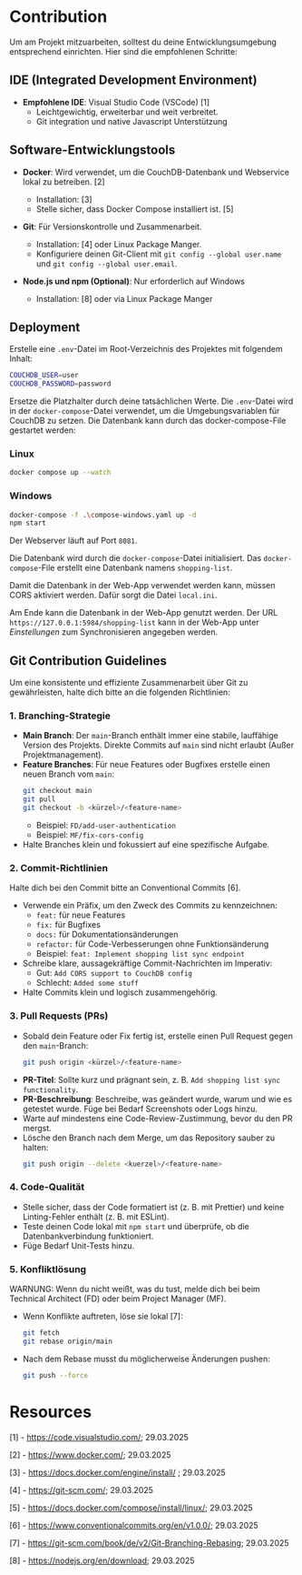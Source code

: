 # Contribution

Um am Projekt mitzuarbeiten, solltest du deine Entwicklungsumgebung entsprechend einrichten. Hier sind die empfohlenen Schritte:

## IDE (Integrated Development Environment)
- **Empfohlene IDE**: Visual Studio Code (VSCode) [1]
  - Leichtgewichtig, erweiterbar und weit verbreitet.
  - Git integration und native Javascript Unterstützung

## Software-Entwicklungstools
- **Docker**: Wird verwendet, um die CouchDB-Datenbank und Webservice lokal zu betreiben. [2]
  - Installation: [3]
  - Stelle sicher, dass Docker Compose installiert ist. [5]

- **Git**: Für Versionskontrolle und Zusammenarbeit.
  - Installation: [4] oder Linux Package Manger.
  - Konfiguriere deinen Git-Client mit `git config --global user.name` und `git config --global user.email`.

- **Node.js und npm (Optional)**: Nur erforderlich auf Windows
    - Installation: [8] oder via Linux Package Manger

## Deployment

Erstelle eine `.env`-Datei im Root-Verzeichnis des Projektes mit folgendem Inhalt:

```bash
COUCHDB_USER=user
COUCHDB_PASSWORD=password
```

Ersetze die Platzhalter durch deine tatsächlichen Werte. Die `.env`-Datei wird in der `docker-compose`-Datei verwendet, um die Umgebungsvariablen für CouchDB zu setzen. Die Datenbank kann durch das docker-compose-File gestartet werden:

### Linux
```bash
docker compose up --watch
```

### Windows
```bash
docker-compose -f .\compose-windows.yaml up -d
npm start
```

Der Webserver läuft auf Port `8081`.

Die Datenbank wird durch die `docker-compose`-Datei initialisiert. Das `docker-compose`-File erstellt eine Datenbank namens `shopping-list`.

Damit die Datenbank in der Web-App verwendet werden kann, müssen CORS aktiviert werden. Dafür sorgt die Datei `local.ini`.

Am Ende kann die Datenbank in der Web-App genutzt werden. Der URL `https://127.0.0.1:5984/shopping-list` kann in der Web-App unter *Einstellungen* zum Synchronisieren angegeben werden.


## Git Contribution Guidelines

Um eine konsistente und effiziente Zusammenarbeit über Git zu gewährleisten, halte dich bitte an die folgenden Richtlinien:

### 1. Branching-Strategie
- **Main Branch**: Der `main`-Branch enthält immer eine stabile, lauffähige Version des Projekts. Direkte Commits auf `main` sind nicht erlaubt (Außer Projektmanagement).
- **Feature Branches**: Für neue Features oder Bugfixes erstelle einen neuen Branch vom `main`:
  ```bash
  git checkout main
  git pull
  git checkout -b <kürzel>/<feature-name>
  ```
  - Beispiel: `FD/add-user-authentication`
  - Beispiel: `MF/fix-cors-config`
- Halte Branches klein und fokussiert auf eine spezifische Aufgabe.

### 2. Commit-Richtlinien

Halte dich bei den Commit bitte an Conventional Commits [6].

- Verwende ein Präfix, um den Zweck des Commits zu kennzeichnen:
  - `feat:` für neue Features
  - `fix:` für Bugfixes
  - `docs:` für Dokumentationsänderungen
  - `refactor:` für Code-Verbesserungen ohne Funktionsänderung
  - Beispiel: `feat: Implement shopping list sync endpoint`
- Schreibe klare, aussagekräftige Commit-Nachrichten im Imperativ:
  - Gut: `Add CORS support to CouchDB config`
  - Schlecht: `Added some stuff`
- Halte Commits klein und logisch zusammengehörig.

### 3. Pull Requests (PRs)
- Sobald dein Feature oder Fix fertig ist, erstelle einen Pull Request gegen den `main`-Branch:
  ```bash
  git push origin <kürzel>/<feature-name>
  ```
- **PR-Titel**: Sollte kurz und prägnant sein, z. B. `Add shopping list sync functionality`.
- **PR-Beschreibung**: Beschreibe, was geändert wurde, warum und wie es getestet wurde. Füge bei Bedarf Screenshots oder Logs hinzu.
- Warte auf mindestens eine Code-Review-Zustimmung, bevor du den PR mergst.
- Lösche den Branch nach dem Merge, um das Repository sauber zu halten:
  ```bash
  git push origin --delete <kuerzel>/<feature-name>
  ```

### 4. Code-Qualität
- Stelle sicher, dass der Code formatiert ist (z. B. mit Prettier) und keine Linting-Fehler enthält (z. B. mit ESLint).
- Teste deinen Code lokal mit `npm start` und überprüfe, ob die Datenbankverbindung funktioniert.
- Füge Bedarf Unit-Tests hinzu.

### 5. Konfliktlösung

WARNUNG: Wenn du nicht weißt, was du tust, melde dich bei beim Technical Architect (FD) oder beim Project Manager (MF).

- Wenn Konflikte auftreten, löse sie lokal [7]:
  ```bash
  git fetch
  git rebase origin/main
  ```
- Nach dem Rebase musst du möglicherweise Änderungen pushen:
  ```bash
  git push --force
  ```

# Resources

[1] - https://code.visualstudio.com/; 29.03.2025

[2] - https://www.docker.com/; 29.03.2025

[3] - https://docs.docker.com/engine/install/ ; 29.03.2025

[4] - https://git-scm.com/; 29.03.2025

[5] - https://docs.docker.com/compose/install/linux/; 29.03.2025

[6] - https://www.conventionalcommits.org/en/v1.0.0/; 29.03.2025

[7] - https://git-scm.com/book/de/v2/Git-Branching-Rebasing; 29.03.2025

[8] - https://nodejs.org/en/download; 29.03.2025